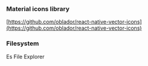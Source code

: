 
### Material icons library
[https://github.com/oblador/react-native-vector-icons](https://github.com/oblador/react-native-vector-icons)

### Filesystem

Es File Explorer


